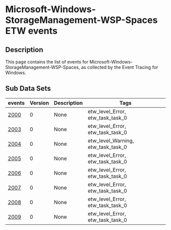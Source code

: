 # Microsoft-Windows-StorageManagement-WSP-Spaces ETW events

## Description
This page contains the list of events for Microsoft-Windows-StorageManagement-WSP-Spaces, as collected by the Event Tracing for Windows.

## Sub Data Sets
|events|Version|Description|Tags|
|---|---|---|---|
|[2000](events/event-2000.md)|0|None|etw_level_Error, etw_task_task_0|
|[2003](events/event-2003.md)|0|None|etw_level_Error, etw_task_task_0|
|[2004](events/event-2004.md)|0|None|etw_level_Warning, etw_task_task_0|
|[2005](events/event-2005.md)|0|None|etw_level_Error, etw_task_task_0|
|[2006](events/event-2006.md)|0|None|etw_level_Error, etw_task_task_0|
|[2007](events/event-2007.md)|0|None|etw_level_Error, etw_task_task_0|
|[2008](events/event-2008.md)|0|None|etw_level_Error, etw_task_task_0|
|[2009](events/event-2009.md)|0|None|etw_level_Error, etw_task_task_0|
